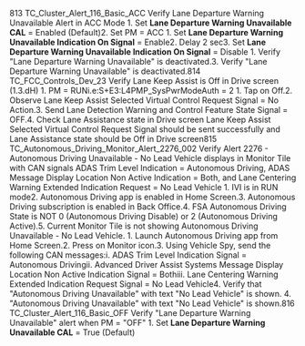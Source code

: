 813 TC_Cluster_Alert_116_Basic_ACC Verify Lane Departure Warning Unavailable Alert in ACC Mode 1. Set **Lane Departure Warning Unavailable CAL** = Enabled (Default)2. Set PM = ACC 1. Set **Lane Departure Warning Unavailable Indication On Signal** = Enable2. Delay 2 sec3. Set **Lane Departure Warning Unavailable Indication On Signal** = Disable 1. Verify "Lane Departure Warning Unavailable" is deactivated.3. Verify "Lane Departure Warning Unavailable" is deactivated.814 TC_FCC_Controls_Dev_23 Verify Lane Keep Assist is Off in Drive screen (1.3.dH) 1. PM = RUNi.e:S+E3:L4PMP_SysPwrModeAuth = 2 1. Tap on Off.2. Observe Lane Keep Assist Selected Virtual Control Request Signal = No Action.3. Send Lane Detection Warning and Control Feature State Signal = OFF.4. Check Lane Assistance state in Drive screen Lane Keep Assist Selected Virtual Control Request Signal should be sent successfully and Lane Assistance state should be Off in Drive screen815 TC_Autonomous_Driving_Monitor_Alert_2276_002 Verify Alert 2276 - Autonomous Driving Unavailable - No Lead Vehicle displays in Monitor Tile with CAN signals ADAS Trim Level Indication = Autonomous Driving, ADAS Message Display Location Non Active Indication = Both, and Lane Centering Warning Extended Indication Request = No Lead Vehicle 1. IVI is in RUN mode2. Autonomous Driving app is enabled in Home Screen.3. Autonomous Driving subscription is enabled in Back Office.4. FSA Autonomous Driving State is NOT 0 (Autonomous Driving Disable) or 2 (Autonomous Driving Active).5. Current Monitor Tile is not showing Autonomous Driving Unavailable - No Lead Vehicle. 1. Launch Autonomous Driving app from Home Screen.2. Press on Monitor icon.3. Using Vehicle Spy, send the following CAN messages:i. ADAS Trim Level Indication Signal = Autonomous Drivingii. Advanced Driver Assist Systems Message Display Location Non Active Indication Signal = Bothiii. Lane Centering Warning Extended Indication Request Signal = No Lead Vehicle4. Verify that "Autonomous Driving Unavailable" with text "No Lead Vehicle" is shown. 4. "Autonomous Driving Unavailable" with text "No Lead Vehicle" is shown.816 TC_Cluster_Alert_116_Basic_OFF Verify "Lane Departure Warning Unavailable" alert when PM = "OFF" 1. Set **Lane Departure Warning Unavailable CAL** = True (Default)